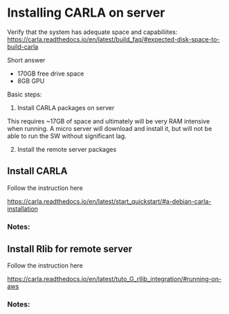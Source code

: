 # Installing CARLA on server

Verify that the system has adequate space and capabiliites:\
https://carla.readthedocs.io/en/latest/build_faq/#expected-disk-space-to-build-carla

Short answer
- 170GB free drive space
- 8GB GPU

Basic steps:
1. Install CARLA packages on server

This requires ~17GB of space and ultimately will be very RAM intensive when running. A micro server will download and install it, but will not be able to run the SW without significant lag.

2. Install the remote server packages

## Install CARLA 

Follow the instruction here

https://carla.readthedocs.io/en/latest/start_quickstart/#a-debian-carla-installation

### Notes:

## Install Rlib for remote server 

Follow the instruction here

https://carla.readthedocs.io/en/latest/tuto_G_rllib_integration/#running-on-aws

### Notes:

